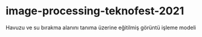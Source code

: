 # image-processing-teknofest-2021
 Havuzu ve su bırakma alanını tanıma üzerine eğitilmiş görüntü işleme modeli
